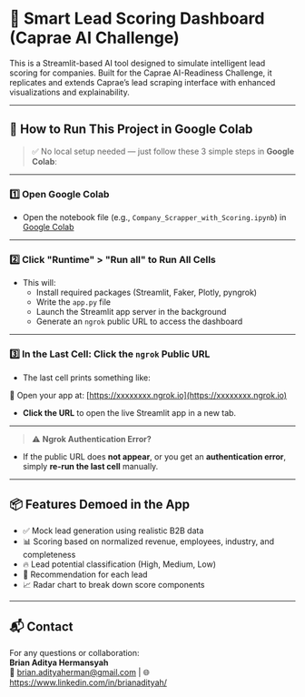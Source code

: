 # 🚀 Smart Lead Scoring Dashboard (Caprae AI Challenge)

This is a Streamlit-based AI tool designed to simulate intelligent lead scoring for companies. Built for the Caprae AI-Readiness Challenge, it replicates and extends Caprae’s lead scraping interface with enhanced visualizations and explainability.

---

## 🔧 How to Run This Project in Google Colab

> ✅ No local setup needed — just follow these 3 simple steps in **Google Colab**:

---

### 1️⃣ Open Google Colab

- Open the notebook file (e.g., `Company_Scrapper_with_Scoring.ipynb`) in [Google Colab](https://colab.research.google.com)

---

### 2️⃣ Click **"Runtime" > "Run all"** to Run All Cells

- This will:
  - Install required packages (Streamlit, Faker, Plotly, pyngrok)
  - Write the `app.py` file
  - Launch the Streamlit app server in the background
  - Generate an `ngrok` public URL to access the dashboard

---

### 3️⃣ In the Last Cell: Click the `ngrok` Public URL

- The last cell prints something like:



🔗 Open your app at: [https://xxxxxxxx.ngrok.io](https://xxxxxxxx.ngrok.io)



- **Click the URL** to open the live Streamlit app in a new tab.

---

> ⚠️ **Ngrok Authentication Error?**
- If the public URL does **not appear**, or you get an **authentication error**, simply **re-run the last cell** manually.

---

## 📦 Features Demoed in the App

- ✅ Mock lead generation using realistic B2B data
- 📊 Scoring based on normalized revenue, employees, industry, and completeness
- 🔥 Lead potential classification (High, Medium, Low)
- 🧠 Recommendation for each lead
- 📈 Radar chart to break down score components

---

## 📬 Contact

For any questions or collaboration:  
**Brian Aditya Hermansyah**  
📧 brian.adityaherman@gmail.com | 🌐 https://www.linkedin.com/in/brianadityah/

